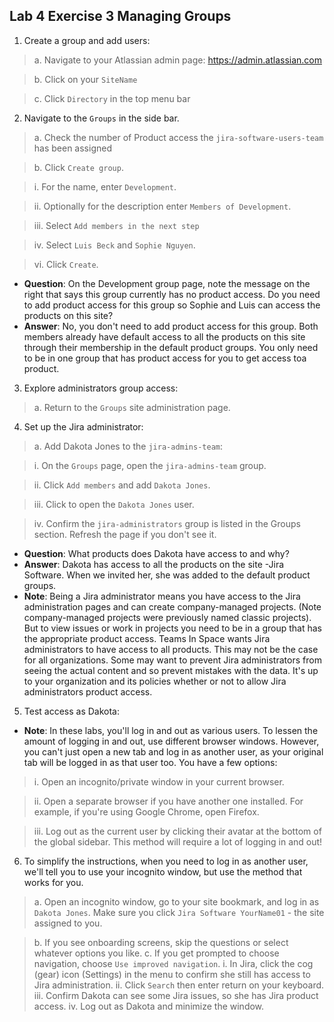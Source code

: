 ## Lab 4 Exercise 3 Managing Groups
1. Create a group and add users:

> a. Navigate to your Atlassian admin page: https://admin.atlassian.com 

> b. Click on your `SiteName`

> c. Click `Directory` in the top menu bar

2. Navigate to the `Groups` in the side bar.

> a. Check the number of Product access the `jira-software-users-team` has been assigned

> b. Click `Create group`.

> i. For the name, enter `Development`.

> ii. Optionally for the description enter `Members of Development`. 

> iii. Select `Add members in the next step`

> iv. Select `Luis Beck` and `Sophie Nguyen`. 

> vi. Click `Create`.
* **Question**: On the Development group page, note the message on the right that says this group currently has no product access. Do you need to add product access for this group so Sophie and Luis can access the products on this site?
* **Answer**: No, you don't need to add product access for this group. Both members already have default access to all the products on this site through their membership in the default product groups. You only need to be in one group that has product access for you to get access toa product.
3. Explore administrators group access:
> a. Return to the `Groups` site administration page.

4. Set up the Jira administrator:
> a. Add Dakota Jones to the `jira-admins-team`:

> i. On the `Groups` page, open the `jira-admins-team` group. 

> ii. Click `Add members` and add `Dakota Jones`.

> iii. Click to open the `Dakota Jones` user.

> iv. Confirm the `jira-administrators` group is listed in the Groups section. Refresh the page if you don't see it.
* **Question**: What products does Dakota have access to and why?
* **Answer**: Dakota has access to all the products on the site -Jira Software. When we invited her,  she was added to the default product groups.
* **Note**: Being a Jira administrator means you have access to the Jira administration pages and can create company-managed projects. (Note company-managed projects were previously named classic projects).
But to view issues or work in projects you need to be in a group that has the appropriate product access. Teams In Space wants Jira administrators to have access to all products. This may not be the case for all organizations. Some may want to prevent Jira administrators from seeing the actual content and so prevent mistakes with the data. It's up to your organization and its policies whether or not to allow Jira administrators product access.
5. Test access as Dakota:
* **Note**: In these labs, you'll log in and out as various users. To lessen the amount of logging in and out, use different browser windows. However, you can't just open a new tab and log in as another user, as your original tab will be logged in as that user too. You have a few options:

> i. Open an incognito/private window in your current browser.

> ii. Open a separate browser if you have another one installed. For example, if you're using Google Chrome, open Firefox.

> iii. Log out as the current user by clicking their avatar at the bottom of the global sidebar. This method will require a lot of logging in and out!
6. To simplify the instructions, when you need to log in as another user, we'll tell you to use your incognito window, but use the method that works for you.

> a. Open an incognito window, go to your site bookmark, and log in as `Dakota Jones`. Make sure you click `Jira Software YourName01` - the site assigned to you.

> b. If you see onboarding screens, skip the questions or select whatever options you like.
c. If you get prompted to choose navigation, choose `Use improved navigation`.
i. In Jira, click the cog (gear) icon (Settings) in the menu to confirm she still has access to Jira administration.
ii. Click `Search` then enter return on your keyboard.
iii. Confirm Dakota can see some Jira issues, so she has Jira product access. 
iv. Log out as Dakota and minimize the window.
